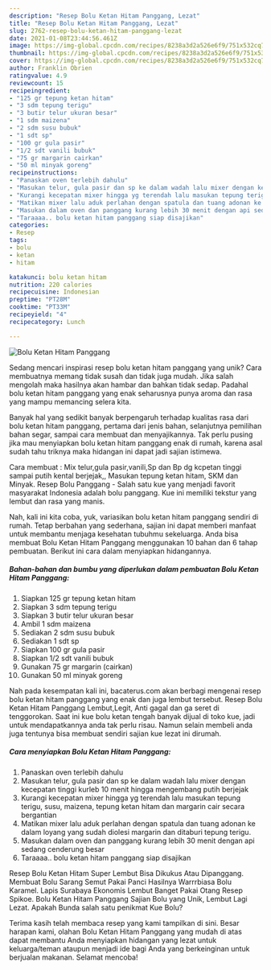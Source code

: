 ```yaml
---
description: "Resep Bolu Ketan Hitam Panggang, Lezat"
title: "Resep Bolu Ketan Hitam Panggang, Lezat"
slug: 2762-resep-bolu-ketan-hitam-panggang-lezat
date: 2021-01-08T23:44:56.461Z
image: https://img-global.cpcdn.com/recipes/8238a3d2a526e6f9/751x532cq70/bolu-ketan-hitam-panggang-foto-resep-utama.jpg
thumbnail: https://img-global.cpcdn.com/recipes/8238a3d2a526e6f9/751x532cq70/bolu-ketan-hitam-panggang-foto-resep-utama.jpg
cover: https://img-global.cpcdn.com/recipes/8238a3d2a526e6f9/751x532cq70/bolu-ketan-hitam-panggang-foto-resep-utama.jpg
author: Franklin Obrien
ratingvalue: 4.9
reviewcount: 15
recipeingredient:
- "125 gr tepung ketan hitam"
- "3 sdm tepung terigu"
- "3 butir telur ukuran besar"
- "1 sdm maizena"
- "2 sdm susu bubuk"
- "1 sdt sp"
- "100 gr gula pasir"
- "1/2 sdt vanili bubuk"
- "75 gr margarin cairkan"
- "50 ml minyak goreng"
recipeinstructions:
- "Panaskan oven terlebih dahulu"
- "Masukan telur, gula pasir dan sp ke dalam wadah lalu mixer dengan kecepatan tinggi kurleb 10 menit hingga mengembang putih berjejak"
- "Kurangi kecepatan mixer hingga yg terendah lalu masukan tepung terigu, susu, maizena, tepung ketan hitam dan margarin cair secara bergantian"
- "Matikan mixer lalu aduk perlahan dengan spatula dan tuang adonan ke dalam loyang yang sudah diolesi margarin dan ditaburi tepung terigu."
- "Masukan dalam oven dan panggang kurang lebih 30 menit dengan api sedang cenderung besar"
- "Taraaaa.. bolu ketan hitam panggang siap disajikan"
categories:
- Resep
tags:
- bolu
- ketan
- hitam

katakunci: bolu ketan hitam 
nutrition: 220 calories
recipecuisine: Indonesian
preptime: "PT28M"
cooktime: "PT33M"
recipeyield: "4"
recipecategory: Lunch

---
```



![Bolu Ketan Hitam Panggang](https://img-global.cpcdn.com/recipes/8238a3d2a526e6f9/751x532cq70/bolu-ketan-hitam-panggang-foto-resep-utama.jpg)

Sedang mencari inspirasi resep bolu ketan hitam panggang yang unik? Cara membuatnya memang tidak susah dan tidak juga mudah. Jika salah mengolah maka hasilnya akan hambar dan bahkan tidak sedap. Padahal bolu ketan hitam panggang yang enak seharusnya punya aroma dan rasa yang mampu memancing selera kita.

Banyak hal yang sedikit banyak berpengaruh terhadap kualitas rasa dari bolu ketan hitam panggang, pertama dari jenis bahan, selanjutnya pemilihan bahan segar, sampai cara membuat dan menyajikannya. Tak perlu pusing jika mau menyiapkan bolu ketan hitam panggang enak di rumah, karena asal sudah tahu triknya maka hidangan ini dapat jadi sajian istimewa.

Cara membuat : Mix telur,gula pasir,vanili,Sp dan Bp dg kcpetan tinggi sampai putih kental berjejak,, Masukan tepung ketan hitam, SKM dan Minyak. Resep Bolu Panggang - Salah satu kue yang menjadi favorit masyarakat Indonesia adalah bolu panggang. Kue ini memiliki tekstur yang lembut dan rasa yang manis.


Nah, kali ini kita coba, yuk, variasikan bolu ketan hitam panggang sendiri di rumah. Tetap berbahan yang sederhana, sajian ini dapat memberi manfaat untuk membantu menjaga kesehatan tubuhmu sekeluarga. Anda bisa membuat Bolu Ketan Hitam Panggang menggunakan 10 bahan dan 6 tahap pembuatan. Berikut ini cara dalam menyiapkan hidangannya.

<!--inarticleads1-->

##### Bahan-bahan dan bumbu yang diperlukan dalam pembuatan Bolu Ketan Hitam Panggang:

1. Siapkan 125 gr tepung ketan hitam
1. Siapkan 3 sdm tepung terigu
1. Siapkan 3 butir telur ukuran besar
1. Ambil 1 sdm maizena
1. Sediakan 2 sdm susu bubuk
1. Sediakan 1 sdt sp
1. Siapkan 100 gr gula pasir
1. Siapkan 1/2 sdt vanili bubuk
1. Gunakan 75 gr margarin (cairkan)
1. Gunakan 50 ml minyak goreng


Nah pada kesempatan kali ini, bacaterus.com akan berbagi mengenai resep bolu ketan hitam panggang yang enak dan juga lembut tersebut. Resep Bolu Ketan Hitam Panggang Lembut,Legit, Anti gagal dan ga seret di tenggorokan. Saat ini kue bolu ketan tengah banyak dijual di toko kue, jadi untuk mendapatkannya anda tak perlu risau. Namun selain membeli anda juga tentunya bisa membuat sendiri sajian kue lezat ini dirumah. 

<!--inarticleads2-->

##### Cara menyiapkan Bolu Ketan Hitam Panggang:

1. Panaskan oven terlebih dahulu
1. Masukan telur, gula pasir dan sp ke dalam wadah lalu mixer dengan kecepatan tinggi kurleb 10 menit hingga mengembang putih berjejak
1. Kurangi kecepatan mixer hingga yg terendah lalu masukan tepung terigu, susu, maizena, tepung ketan hitam dan margarin cair secara bergantian
1. Matikan mixer lalu aduk perlahan dengan spatula dan tuang adonan ke dalam loyang yang sudah diolesi margarin dan ditaburi tepung terigu.
1. Masukan dalam oven dan panggang kurang lebih 30 menit dengan api sedang cenderung besar
1. Taraaaa.. bolu ketan hitam panggang siap disajikan


Resep Bolu Ketan Hitam Super Lembut Bisa Dikukus Atau Dipanggang. Membuat Bolu Sarang Semut Pakai Panci Hasilnya Warrrbiasa Bolu Karamel. Lapis Surabaya Ekonomis Lembut Banget Pakai Otang Resep Spikoe. Bolu Ketan Hitam Panggang Sajian Bolu yang Unik, Lembut Lagi Lezat. Apakah Bunda salah satu penikmat Kue Bolu? 

Terima kasih telah membaca resep yang kami tampilkan di sini. Besar harapan kami, olahan Bolu Ketan Hitam Panggang yang mudah di atas dapat membantu Anda menyiapkan hidangan yang lezat untuk keluarga/teman ataupun menjadi ide bagi Anda yang berkeinginan untuk berjualan makanan. Selamat mencoba!
